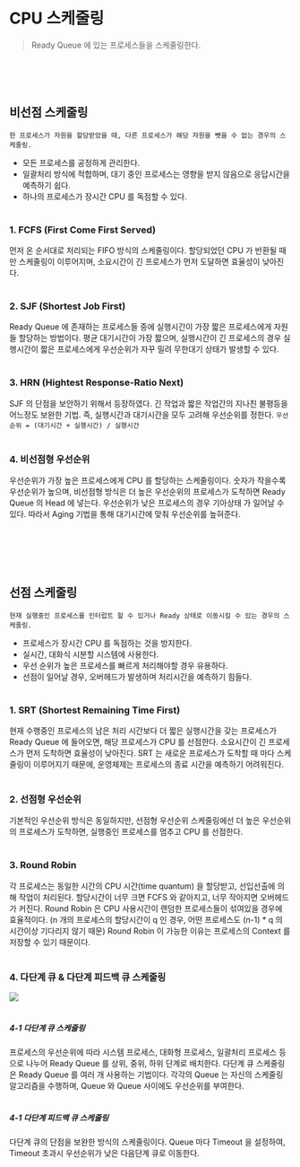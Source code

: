 # CPU 스케줄링
> Ready Queue 에 있는 프로세스들을 스케줄링한다.

<br><br><br>

## 비선점 스케줄링
```
한 프로세스가 자원을 할당받았을 때, 다른 프로세스가 해당 자원을 뺏을 수 없는 경우의 스케줄링.
```
- 모든 프로세스를 공정하게 관리한다.
- 일괄처리 방식에 적합하며, 대기 중인 프로세스는 영향을 받지 않음으로 응답시간을 예측하기 쉽다.
- 하나의 프로세스가 장시간 CPU 를 독점할 수 있다.
<br><br>

### 1. FCFS (First Come First Served)
먼저 온 순서대로 처리되는 FIFO 방식의 스케줄링이다. 할당되었던 CPU 가 반환될 때만 스케줄링이 이루어지며, 소요시간이 긴 프로세스가 먼저 도달하면 효율성이 낮아진다.
<br><br>

### 2. SJF (Shortest Job First)
Ready Queue 에 존재하는 프로세스들 중에 실행시간이 가장 짧은 프로세스에게 자원들 할당하는 방법이다. 평균 대기시간이 가장 짧으며, 실행시간이 긴 프로세스의 경우 실행시간이 짧은 프로세스에게 우선순위가 자꾸 밀려 무한대기 상태가 발생할 수 있다.
<br><br>

### 3. HRN (Hightest Response-Ratio Next)
SJF 의 단점을 보안하기 위해서 등장하였다. 긴 작업과 짧은 작업간의 지나친 불평등을 어느정도 보완한 기법. 즉, 실행시간과 대기시간을 모두 고려해 우선순위를 정한다. `우선순위 = (대기시간 + 실행시간) / 실행시간`
<br><br>

### 4. 비선점형 우선순위
우선순위가 가장 높은 프로세스에게 CPU 를 할당하는 스케줄링이다. 숫자가 작을수록 우선순위가 높으며, 비선점형 방식은 더 높은 우선순위의 프로세스가 도착하면 Ready Queue 의 Head 에 넣는다. 우선순위가 낮은 프로세스의 경우 기아상태 가 일어날 수 있다. 따라서 Aging 기법을 통해 대기시간에 맞춰 우선순위를 높혀준다.
<br><br><br><br><br><br>

## 선점 스케줄링
```
현재 실행중인 프로세스를 인터럽트 할 수 있거나 Ready 상태로 이동시킬 수 있는 경우의 스케줄링.
```
- 프로세스가 장시간 CPU 를 독점하는 것을 방지한다.
- 실시간, 대화식 시분할 시스템에 사용한다.
- 우선 순위가 높은 프로세스를 빠르게 처리해야할 경우 유용하다.
- 선점이 일어날 경우, 오버헤드가 발생하며 처리시간을 예측하기 힘들다.
<br><br>

### 1. SRT (Shortest Remaining Time First)
현재 수행중인 프로세스의 남은 처리 시간보다 더 짧은 실행시간을 갖는 프로세스가 Ready Queue 에 들어오면, 해당 프로세스가 CPU 를 선점한다. 소요시간이 긴 프로세스가 먼저 도착하면 효율성이 낮아진다. SRT 는 새로운 프로세스가 도착할 때 마다 스케줄링이 이루어지기 때문에, 운영체제는 프로세스의 종료 시간을 예측하기 어려워진다.
<br><br>

### 2. 선점형 우선순위
기본적인 우선순위 방식은 동일하지만, 선점형 우선순위 스케줄링에선 더 높은 우선순위의 프로세스가 도착하면, 실행중인 프로세스를 멈추고 CPU 를 선점한다.
<br><br>

### 3. Round Robin
각 프로세스는 동일한 시간의 CPU 시간(time quantum) 을 할당받고, 선입선출에 의해 작업이 처리된다. 할당시간이 너무 크면 FCFS 와 같아지고, 너무 작아지면 오버헤드가 커진다. 
Round Robin 은 CPU 사용시간이 랜덤한 프로세스들이 섞여있을 경우에 효율적이다. (n 개의 프로세스의 할당시간이 q 인 경우, 어떤 프로세스도 (n-1) * q 의 시간이상 기다리지 않기 때문) Round Robin 이 가능한 이유는 프로세스의 Context 를 저장할 수 있기 때문이다.
<br><br>

### 4. 다단계 큐 & 다단계 피드백 큐 스케줄링
![](https://images.velog.io/images/sangwoo24/post/8ef195e8-1205-455a-b7ec-bb74ccd37dd2/%EC%8A%A4%ED%81%AC%EB%A6%B0%EC%83%B7%202021-05-16%20%EC%98%A4%EC%A0%84%202.15.03.png)
<br><br>

##### 4-1 다단계 큐 스케줄링
프로세스의 우선순위에 따라 시스템 프로세스, 대화형 프로세스, 일괄처리 프로세스 등으로 나누어 Ready Queue 를 상위, 중위, 하위 단계로 배치한다. 다단계 큐 스케줄링은 Ready Queue 를 여러 개 사용하는 기법이다. 각각의 Queue 는 자신의 스케줄링 알고리즘을 수행하며, Queue 와 Queue 사이에도 우선순위를 부여한다.
<br><br>

##### 4-1 다단계 피드백 큐 스케줄링
다단계 큐의 단점을 보완한 방식의 스케줄링이다. Queue 마다 Timeout 을 설정하여, Timeout 초과시 우선순위가 낮은 다음단계 큐로 이동한다.
